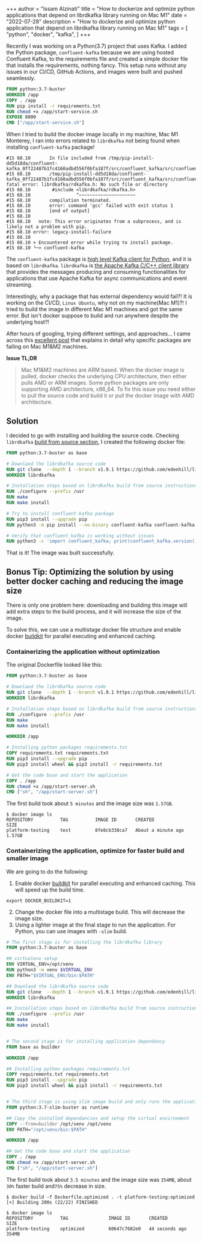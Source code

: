 +++
author = "Issam Alzinati"
title = "How to dockerize and optimize python applications that depend on librdkafka library running on Mac M1"
date = "2022-07-28"
description = "How to dockerize and optimize python application that depend on librdkafka library running on Mac M1"
tags = [
    "python",
    "docker",
    "kafka",
]
+++

Recently I was working on a Python(3.7) project that uses Kafka. I added the Python package, `confluent-kafka` because we are using hosted Confluent Kafka, to the requirements file and created a simple docker file that installs the requirements, nothing fancy. This setup runs without any issues in our CI/CD, GitHub Actions, and images were built and pushed seamlessly.

```Dockerfile
FROM python:3.7-buster
WORKDIR /app
COPY . /app
RUN pip install -r requirements.txt
RUN chmod +x /app/start-service.sh
EXPOSE 8000
CMD ["/app/start-service.sh"]
```

When I tried to build the docker image locally in my machine, Mac M1 Monterey, I ran into errors related to `librdkafka` not being found when installing `confluent-kafka` package!

```shell
#15 68.10       In file included from /tmp/pip-install-dd5d18da/confluent-kafka_0ff22487b1fc4160adbd556f0bfa187f/src/confluent_kafka/src/confluent_kafka.c:17:
#15 68.10       /tmp/pip-install-dd5d18da/confluent-kafka_0ff22487b1fc4160adbd556f0bfa187f/src/confluent_kafka/src/confluent_kafka.h:23:10: fatal error: librdkafka/rdkafka.h: No such file or directory
#15 68.10        #include <librdkafka/rdkafka.h>
#15 68.10                 ^~~~~~~~~~~~~~~~~~~~~~
#15 68.10       compilation terminated.
#15 68.10       error: command 'gcc' failed with exit status 1
#15 68.10       [end of output]
#15 68.10   
#15 68.10   note: This error originates from a subprocess, and is likely not a problem with pip.
#15 68.10 error: legacy-install-failure
#15 68.10 
#15 68.10 × Encountered error while trying to install package.
#15 68.10 ╰─> confluent-kafka
```

The `confluent-kafka` package is [high level Kafka client for Python](https://github.com/confluentinc/confluent-kafka-python), and it is based on `librdkafka`. `librdkafka` is [the Apache Kafka C/C++ client library](https://github.com/edenhill/librdkafka) that provides the messages producing and consuming functionalities for applications that use Apache Kafka for async communications and event streaming. 

Interestingly, why a package that has external dependency would fail?! It is working on the CI/CD, `Linux Ubuntu`, why not on my machine(Mac M1)?! I tried to build the image in different Mac M1 machines and got the same error. But isn't docker suppose to build and run anywhere despite the underlying host?!

After hours of googling, trying different settings, and approaches... I came across this [excellent post](https://pythonspeed.com/articles/docker-build-problems-mac/) that explains in detail why specific packages are failing on Mac M1&M2 machines. 

**Issue TL;DR**
> Mac M1&M2 machines are ARM based. When the docker image is pulled, docker checks the underlying CPU architecture, then either pulls AMD or ARM images. Some python packages are only supporting AMD architecture, x86_64. To fix this issue you need either to pull the source code and build it or pull the docker image with AMD architecture.


## Solution
I decided to go with installing and building the source code. Checking `librdkafka` [build from source section](https://github.com/edenhill/librdkafka#build-from-source), I created the following docker file:

```Dockerfile
FROM python:3.7-buster as base

# Downlaod the librdkafka source code
RUN git clone  --depth 1 --branch v1.9.1 https://github.com/edenhill/librdkafka.git
WORKDIR librdkafka

# Installation steps based on librdkafka build from source instructions
RUN ./configure --prefix /usr
RUN make
RUN make install

# Try to install confluent-kafka package
RUN pip3 install --upgrade pip
RUN python3 -m pip install --no-binary confluent-kafka confluent-kafka

# Verify that confluent_kafka is working without issues
RUN python3 -c 'import confluent_kafka; print(confluent_kafka.version())'
```

That is it! The image was built successfully.


## Bonus Tip: Optimizing the solution by using better docker caching and reducing the image size

There is only one problem here: downloading and building this image will add extra steps to the build process, and it will increase the size of the image.

To solve this, we can use a multistage docker file structure and enable docker [buildkit](https://github.com/moby/buildkit) for parallel executing and enhanced caching.

### Containerizing the application without optimization
The original Dockerfile looked like this:
```Dockerfile
FROM python:3.7-buster as base

# Downlaod the librdkafka source code
RUN git clone  --depth 1 --branch v1.9.1 https://github.com/edenhill/librdkafka.git
WORKDIR librdkafka

# Installation steps based on librdkafka build from source instructions
RUN ./configure --prefix /usr
RUN make
RUN make install

WORKDIR /app

# Installing python packages requirements.txt
COPY requirements.txt requirements.txt
RUN pip3 install --upgrade pip
RUN pip3 install wheel && pip3 install -r requirements.txt

# Get the code base and start the application
COPY . /app
RUN chmod +x /app/start-server.sh
CMD ["sh", "/app/start-server.sh"]
```

The first build took about `5 minutes` and the image size was `1.57GB`.
```shell
$ docker image ls                    
REPOSITORY          TAG          IMAGE ID       CREATED              SIZE
platform-testing    test         8fe8cb338ca7   About a minute ago   1.57GB
```

### Containerizing the application, optimize for faster build and smaller image

We are going to do the following:
1. Enable docker [buildkit](https://github.com/moby/buildkit) for parallel executing and enhanced caching. This will speed up the build time.
```shell
export DOCKER_BUILDKIT=1
```
2. Change the docker file into a multistage build. This will decrease the image size.
3. Using a lighter image at the final stage to run the application. For Python, you can use images with `-slim` build.

```Dockerfile
# The first stage is for installing the librdkafka library
FROM python:3.7-buster as base

## virtualenv setup
ENV VIRTUAL_ENV=/opt/venv
RUN python3 -m venv $VIRTUAL_ENV
ENV PATH="$VIRTUAL_ENV/bin:$PATH"

## Downlaod the librdkafka source code
RUN git clone  --depth 1 --branch v1.9.1 https://github.com/edenhill/librdkafka.git
WORKDIR librdkafka

## Installation steps based on librdkafka build from source instructions
RUN ./configure --prefix /usr
RUN make
RUN make install


# The second stage is for installing application dependancy
FROM base as builder

WORKDIR /app

## Installing python packages requirements.txt
COPY requirements.txt requirements.txt
RUN pip3 install --upgrade pip
RUN pip3 install wheel && pip3 install -r requirements.txt


# The third stage is using slim image build and only runs the application
FROM python:3.7-slim-buster as runtime

## Copy the installed dependancies and setup the virtual environment
COPY --from=builder /opt/venv /opt/venv
ENV PATH="/opt/venv/bin:$PATH"

WORKDIR /app

## Get the code base and start the application
COPY . /app
RUN chmod +x /app/start-server.sh
CMD ["sh", "/app/start-server.sh"]
```

The first build took about `3.5 minutes` and the image size was `354MB`, about `30%` faster build and`75%` decrease in size.
```shell
$ docker build -f Dockerfile.optimized . -t platform-testing:optimized
[+] Building 200s (22/22) FINISHED

$ docker image ls                                                                                 
REPOSITORY          TAG               IMAGE ID       CREATED          SIZE
platform-testing    optimized         60647c7682e0   44 seconds ago   354MB
```
